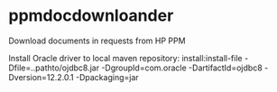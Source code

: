 # ppmdocdownloander
Download documents in requests from HP PPM

Install Oracle driver to local maven repository:
install:install-file -Dfile=..pathto/ojdbc8.jar -DgroupId=com.oracle -DartifactId=ojdbc8 -Dversion=12.2.0.1 -Dpackaging=jar
